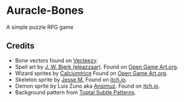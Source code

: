 # Auracle-Bones
A simple puzzle RPG game

## Credits

* Bone vectors found on [Vecteezy](https://www.vecteezy.com/).
* Spell art by [J. W. Bjerk (eleazzaar)](www.jwbjerk.com/art). Found on [Open Game Art.org](https://opengameart.org/content/painterly-spell-icons-part-1).
* Wizard sprites by [Calciumtrice](http://calciumtrice.tumblr.com/) Found on [Open Game Art.org](https://opengameart.org/content/animated-wizard).
* Skeleton sprite by [Jesse M.](https://twitter.com/Jsf23Art) Found on [itch.io](https://jesse-m.itch.io/skeleton-pack).
* Demon sprite by Luis Zuno aka [Ansimuz](https://www.patreon.com/ansimuz/memberships). Found on [itch.io](https://ansimuz.itch.io/gothicvania-patreon-collection).
* Background pattern from [Toptal Subtle Patterns](https://www.toptal.com/designers/subtlepatterns/tweed/).